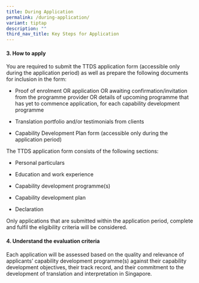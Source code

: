 ```yaml
---
title: During Application
permalink: /during-application/
variant: tiptap
description: ""
third_nav_title: Key Steps for Application
---
```

<h4><strong>3. How to apply</strong></h4>
<p>You are required to submit the TTDS application form (accessible only
during the application period) as well as prepare the following documents
for inclusion in the form:</p>
<ul data-tight="true" class="tight">
<li>
<p>Proof of enrolment OR application OR awaiting confirmation/invitation
from the programme provider OR details of upcoming programme that has yet
to commence application, for each capability development programme</p>
</li>
<li>
<p>Translation portfolio and/or testimonials from clients</p>
</li>
<li>
<p>Capability Development Plan form (accessible only during the application
period)</p>
</li>
</ul>
<p>The TTDS application form consists of the following sections:</p>
<ul data-tight="true" class="tight">
<li>
<p>Personal particulars</p>
</li>
<li>
<p>Education and work experience</p>
</li>
<li>
<p>Capability development programme(s)</p>
</li>
<li>
<p>Capability development plan</p>
</li>
<li>
<p>Declaration</p>
</li>
</ul>
<p>Only applications that are submitted within the application period, complete
and fulfil the eligibility criteria will be considered.</p>
<h4><strong>4. Understand the evaluation criteria</strong></h4>
<p>Each application will be assessed based on the quality and relevance of
applicants’ capability development programme(s) against their capability
development objectives, their track record, and their commitment to the
development of translation and interpretation in Singapore.</p>
<p></p>